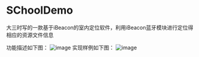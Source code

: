 # SChoolDemo
大三时写的一款基于iBeacon的室内定位软件，利用iBeacon蓝牙模块进行定位得相应的资源文件信息


功能描述如下图：
![image](http://github.com/ChrisTiiii/master/SChoolDemo/screenshots/function.jpg)
实现样例如下图：
![image](http://github.com/ChrisTiiii/SChoolDemo/screenshots/locationScreen.jpg)

